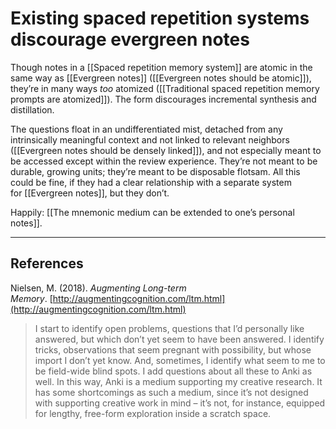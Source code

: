 # Existing spaced repetition systems discourage evergreen notes

Though notes in a [[Spaced repetition memory system]] are atomic in the same way as [[Evergreen notes]] ([[Evergreen notes should be atomic]]), they’re in many ways _too_ atomized ([[Traditional spaced repetition memory prompts are atomized]]). The form discourages incremental synthesis and distillation.

The questions float in an undifferentiated mist, detached from any intrinsically meaningful context and not linked to relevant neighbors ([[Evergreen notes should be densely linked]]), and not especially meant to be accessed except within the review experience. They’re not meant to be durable, growing units; they’re meant to be disposable flotsam. All this could be fine, if they had a clear relationship with a separate system for [[Evergreen notes]], but they don’t.

Happily: [[The mnemonic medium can be extended to one’s personal notes]].

---

## References

Nielsen, M. (2018). _Augmenting Long-term Memory_. [http://augmentingcognition.com/ltm.html](http://augmentingcognition.com/ltm.html)

> I start to identify open problems, questions that I’d personally like answered, but which don’t yet seem to have been answered. I identify tricks, observations that seem pregnant with possibility, but whose import I don’t yet know. And, sometimes, I identify what seem to me to be field-wide blind spots. I add questions about all these to Anki as well. In this way, Anki is a medium supporting my creative research. It has some shortcomings as such a medium, since it’s not designed with supporting creative work in mind – it’s not, for instance, equipped for lengthy, free-form exploration inside a scratch space.